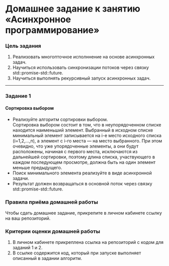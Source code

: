 # Домашнее задание к занятию «Асинхронное программирование»

### Цель задания

1. Реализовать многопточное исполннение на основе асинхронных задач.
2. Научиться использовать синхронизации потоков через связку std::promise-std::future.
3. Научиться выполнять рекурсивный запуск асинхронных задач.

------

### Задание 1

#### Сортировка выбором

* Реализуйте алгоритм сортировки выбором.<br/>
Сортировка выбором состоит в том, что в неупорядоченном списке находится наименьший элемент. Выбранный в исходном списке минимальный элемент записывается на i-е место исходного списка (i=1,2,…,п), а элемент с i-го места — на место выбранного. При этом очевидно, что уже упорядоченные элементы, а они будут расположены, начиная с первого места, исключаются из дальнейшей сортировки, поэтому длина списка, участвующего в каждом последующем просмотре, должна быть на один элемент меньше предыдущего.<br/>
* Поиск минимального элемента реализуйте в виде асинхронной задачи.<br/>
* Результат должен возвращаться в основной поток через связку std::promise-std::future.

### Правила приёма домашней работы

Чтобы сдать домашнее задание, прикрепите в личном кабинете ссылку на ваш репозиторий.

### Критерии оценки домашней работы

1. В личном кабинете прикреплена ссылка на репозиторий с кодом для заданий 1 и 2.
2. В ссылке содержится код, который при запуске выполняет описанный в задании алгоритм.




